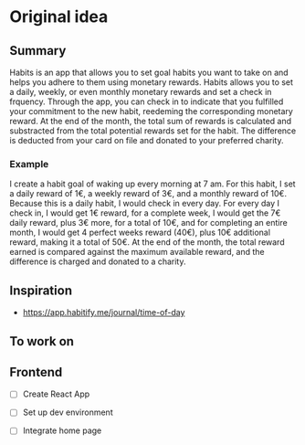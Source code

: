 # Original idea

## Summary

Habits is an app that allows you to set goal habits you want to take on and helps you adhere to them using monetary rewards. Habits allows you to set a daily, weekly, or even monthly monetary rewards and set a check in frquency. Through the app, you can check in to indicate that you fulfilled your commitment to the new habit, reedeming the corresponding monetary reward. At the end of the month, the total sum of rewards is calculated and substracted from the total potential rewards set for the habit. The difference is deducted from your card on file and donated to your preferred charity. 

### Example

I create a habit goal of waking up every morning at 7 am. For this habit, I set a daily reward of 1€, a weekly reward of 3€, and a monthly reward of 10€. Because this is a daily habit, I would check in every day. For every day I check in, I would get 1€ reward, for a complete week, I would get the 7€ daily reward, plus 3€ more, for a total of 10€, and for completing an entire month, I would get 4 perfect weeks reward (40€), plus 10€ additional reward, making it a total of 50€. At the end of the month, the total reward earned is compared against the maximum available reward, and the difference is charged and donated to a charity. 

## Inspiration

- https://app.habitify.me/journal/time-of-day

## To work on

## Frontend

- [ ] Create React App
- [ ] Set up dev environment
- [ ] Integrate home page 


